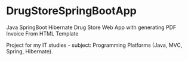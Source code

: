 # DrugStoreSpringBootApp
Java SpringBoot Hibernate Drug Store Web App with generating PDF Invoice From HTML Template

Project for my IT studies - subject: Programming Platforms (Java, MVC, Spring, Hibernate).
